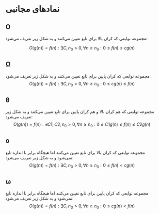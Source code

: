 # نمادهای مجانبی

## O

مجموعه توابعی که کران بالا برای تابع تعیین می‌کنند و به شکل زیر تعریف می‌شود: 

$$
O(g(n))={f(n):\exists C,n_0>0,\forall n \ge n_0: 0 \le f(n) \le c g(n)}
$$

## Ω

مجموعه توابعی که کران پایین برای تابع تعیین می‌کنند و به شکل زیر تعریف می‌شود: $$O(g(n))={f(n):\exists C,n_0>0,\forall n \ge n_0: 0 \le c g(n) \le f(n)}$$

## θ

مجموعه توابعی که هم کران بالا و هم کران پایین برای تابع تعیین می‌کنند و به شکل زیر تعریف می‌شود: $$O(g(n))={f(n):\exists C1,C2,n_0>0,\forall n \ge n_0: 0 \le C1 g(n) \le f(n) \le C2 g(n)}$$

## o

مجموعه توابعی که کران بالا برای تابع تعیین می‌کنند اما هیچگاه برابر با اندازه تابع نمی‌شود و به شکل زیر تعریف می‌شود: $$O(g(n))={f(n):\exists C,n_0>0,\forall n \ge n_0: 0 \le f(n) < c g(n)}$$

## ω

مجموعه توابعی که کران پایین برای تابع تعیین می‌کنند اما هیچگاه برابر با اندازه تابع نمی‌شود و به شکل زیر تعریف می‌شود: $$O(g(n))={f(n):\exists C,n_0>0,\forall n \ge n_0: 0 \le c g(n) < f(n)}$$

